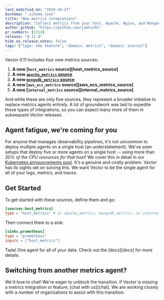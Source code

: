 ```yaml
---
last_modified_on: "2020-10-27"
$schema: ".schema.json"
title: "New metrics integrations"
description: "Collect metrics from your host, Apache, Nginx, and Mongodb."
author_github: "https://github.com/jamtur01"
pr_numbers: [1314]
release: "0.11.0"
hide_on_release_notes: false
tags: ["type: new feature", "domain: metrics", "domain: sources"]
---
```


Vector 0.11 includes four new metrics sources:

1. **A new [`host_metrics` source][host_metrics_source]**
2. **A new [`apache_metrics` source][apache_metrics_source]**
3. **A new [`mongodb_metrics` source][mongodb_metrics_source]**
4. **A new [`aws_ecs_metrics` source][aws_ecs_metrics_source]**
5. **A new [`internal_metrics` source][internal_metrics_source]**

And while these are only five sources, they represent a broader initiative
to replace metrics agents entirely. A lot of groundwork was laid to expedite
these types of integrations, so you can expect many more of them in
subsequent Vector releases.

## Agent fatigue, we're coming for you

For anyone that manages observability pipelines, it's not uncommon to deploy
multiple agents on a single host (an understatement). We've seen setups
that deploy five or more agents on a single host -- using more than _30% of the
CPU resources for that host_! We cover this in detail in our
[Kubernetes announcements post][kubernetes_announcement]. It's a genuine and
costly problem. Vector has its sights set on solving this. We want Vector to be
the single agent for all of your logs, metrics, and traces.

## Get Started

To get started with these sources, define them and go:

```toml
[sources.host_metrics]
type = "host_metrics" # or apache_metrics, mongodb_metrics, or internal_metrics
```

Then connect them to a sink:

```toml
[sinks.prometheus]
type = "prometheus"
inputs = ["host_metrics"]
```

Tada! One agent for all of your data. Check out the [docs][docs] for more
details.

## Switching from another metrics agent?

We'd love to chat! We're eager to unblock the transition. If Vector is missing
a metrics integration or feature, [chat with us][chat]. We are working closely
with a number of organizations to assist with this transition.

[apache_metrics_source]: /docs/reference/sources/apache_metrics/
[aws_ecs_metrics]: /docs/reference/sources/aws_ecs_metrics/
[host_metrics]: /docs/reference/sources/host_metrics/
[internal_metrics]: /docs/reference/sources/internal_metrics/
[kubernetes_announcement]: /blog/...
[mongodb_metrics_source]: /docs/reference/sources/mongodb_metrics/
